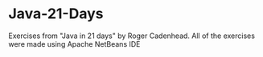 # Java-21-Days
Exercises from "Java in 21 days" by Roger Cadenhead.
 All of the exercises were made using Apache NetBeans IDE
